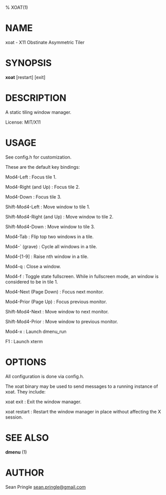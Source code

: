 % XOAT(1)

# NAME

xoat \- X11 Obstinate Asymmetric Tiler

# SYNOPSIS

**xoat** [restart] [exit]

# DESCRIPTION

A static tiling window manager.

License: MIT/X11

# USAGE

See config.h for customization.

These are the default key bindings:

Mod4-Left
:	Focus tile 1.

Mod4-Right  (and Up)
:	Focus tile 2.

Mod4-Down
:	Focus tile 3.

Shift-Mod4-Left
:	Move window to tile 1.

Shift-Mod4-Right  (and Up)
:	Move window to tile 2.

Shift-Mod4-Down
:	Move window to tile 3.

Mod4-Tab
:	Flip top two windows in a tile.

Mod4-` (grave)
:	Cycle all windows in a tile.

Mod4-[1-9]
:	Raise nth window in a tile.

Mod4-q
:	Close a window.

Mod4-f
:	Toggle state fullscreen. While in fullscreen mode, an window is considered to be in tile 1.

Mod4-Next  (Page Down)
:	Focus next monitor.

Mod4-Prior  (Page Up)
:	Focus previous monitor.

Shift-Mod4-Next
:	Move window to next monitor.

Shift-Mod4-Prior
:	Move window to previous monitor.

Mod4-x
:	Launch dmenu_run

F1
:	Launch xterm

# OPTIONS

All configuration is done via config.h.

The xoat binary may be used to send messages to a running instance of xoat. They include:

xoat exit
:	Exit the window manager.

xoat restart
:	Restart the window manager in place without affecting the X session.

# SEE ALSO

**dmenu** (1)

# AUTHOR

Sean Pringle <sean.pringle@gmail.com>
